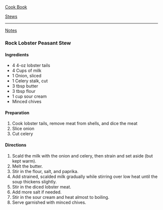 [Cook Book](https://github.com/vmsmith/CookBook/blob/master/README.md)  

[Stews](https://github.com/vmsmith/CookBook/blob/master/stews.md)  

-----  

[Notes](https://github.com/vmsmith/CookBook/blob/master/notes.md)  

### Rock Lobster Peasant Stew  

#### Ingredients  
* 4 4-oz lobster tails  
* 4 Cups of milk  
* 1 Onion, sliced  
* 1 Celery stalk, cut   
* 3 tbsp butter  
* 3 tbsp flour  
* 1 cup sour cream  
* Minced chives  

#### Preparation   
1. Cook lobster tails, remove meat from shells, and dice the meat  
2. Slice onion  
3. Cut celery  

#### Directions  
1. Scald the milk with the onion and celery, then strain and set aside (but kept warm).  
2. Melt the butter.  
3. Stir in the flour, salt, and paprika.  
4. Add strained, scalded milk gradually while stirring over low heat until the soup thickens slightly.  
5. Stir in the diced lobster meat.  
6. Add more salt if needed.  
7. Stir in the sour cream and heat almost to boiling.  
8. Serve garnished with minced chives.  
